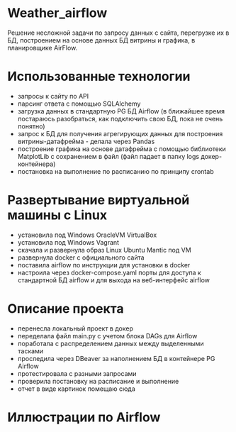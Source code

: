 # Weather_airflow
Решение несложной задачи по запросу данных с сайта, перегрузке их в БД, построением на основе данных БД витрины и графика, в планировщике AirFlow.

# Использованные технологии
* запросы к сайту по API
* парсинг ответа с помощью SQLAlchemy
* загрузка данных в стандартную PG БД Airflow (в ближайшее время постараюсь разобраться, как подключить свою БД, пока не очень понятно)
* запрос к БД для получения агрегирующих данных для построения витрины-датафрейма - делала через Pandas
* построение графика на основе датафрейма с помощью библиотеки MatplotLib с сохранением в файл (файл падает в папку logs докер-контейнера)
* постановка на выполнение по расписанию по принципу crontab

# Развертывание виртуальной машины с Linux
* установила под Windows OracleVM VirtualBox
* установила под Windows Vagrant
* скачала и развернула образ Linux Ubuntu Mantic под VM
* развернула docker с официального сайта
* поставила airflow по инструкции для установки в docker
* настроила через docker-compose.yaml порты для доступа к стандартной БД airflow и для выхода на веб-интерфейс airflow

# Описание проекта
* перенесла локальный проект в докер
* переделала файл main.py с учетом блока DAGs для Airflow
* поработала с распределением данных между выделенными тасками
* проследила через DBeaver за наполнением БД в контейнере PG Airflow
* протестировала с разными запросами
* проверила постановку на расписание и выполнение
* отчет в виде картинок помещаю сюда

# Иллюстрации по Airflow


